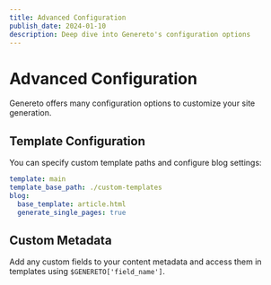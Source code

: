 ```yaml
---
title: Advanced Configuration
publish_date: 2024-01-10
description: Deep dive into Genereto's configuration options
---
```


# Advanced Configuration

Genereto offers many configuration options to customize your site generation.

## Template Configuration

You can specify custom template paths and configure blog settings:

```yaml
template: main
template_base_path: ./custom-templates
blog:
  base_template: article.html
  generate_single_pages: true
```

## Custom Metadata

Add any custom fields to your content metadata and access them in templates using `$GENERETO['field_name']`.